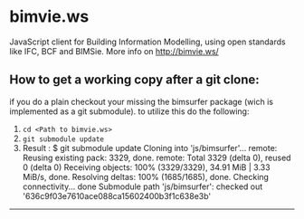 bimvie.ws
============

JavaScript client for Building Information Modelling, using open standards like IFC, BCF and BIMSie.
More info on http://bimvie.ws/

## How to get a working copy after a git clone:
if you do a plain checkout your missing the bimsurfer package (wich is implemented as a git submodule).
to utilize this do the following:
1. `cd <Path to bimvie.ws>`
2. `git submodule update`
3. Result :
    $ git submodule update
    Cloning into 'js/bimsurfer'...
    remote: Reusing existing pack: 3329, done.
    remote: Total 3329 (delta 0), reused 0 (delta 0)
    Receiving objects: 100% (3329/3329), 34.91 MiB | 3.33 MiB/s, done.
    Resolving deltas: 100% (1685/1685), done.
    Checking connectivity... done
    Submodule path 'js/bimsurfer': checked out '636c9f03e7610ace088ca15602400b3f1c638e3b'
***

